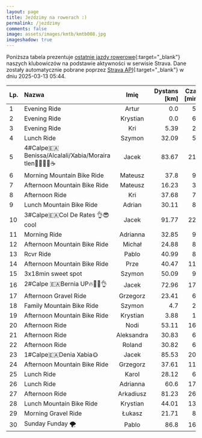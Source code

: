 ```yaml
---
layout: page
title: Jeździmy na rowerach :)
permalink: /jezdzimy
comments: false
image: assets/images/kmtb/kmtb008.jpg
imageshadow: true
---
```


Poniższa tabela prezentuje [ostatnie jazdy rowerowe](https://www.strava.com/clubs/336381){:target="_blank"} naszych klubowiczów na podstawie aktywności w serwisie Strava. Dane zostały automatycznie pobrane poprzez [Strava API](https://developers.strava.com/docs/reference/#api-Clubs-getClubActivitiesById){:target="_blank"} w dniu 2025-03-13 05:44.

Lp. | Nazwa | Imię | Dystans [km] | Czas [min] | Wysokość [m]
:--- | :--- | :---: | ---: | ---: | ---:
1|Evening Ride|Artur|0.0|54|
2|Evening Ride|Krystian|0.0|66|
3|Evening Ride|Kri|5.39|21|8
4|Lunch Ride|Szymon|32.09|59|92
5|4#Calpe🇪🇦Benissa/Alcalali/Xabia/Moraira tlen🚴‍♂️😎😛☕️|Jacek|83.67|217|1071
6|Morning Mountain Bike Ride|Mateusz|37.8|92|91
7|Afternoon Mountain Bike Ride|Mateusz|16.23|38|50
8|Afternoon Ride|Kri|37.68|77|179
9|Lunch Mountain Bike Ride|Adrian|30.11|82|257
10|3#Calpe🇪🇦Col De Rates 👌😎cool|Jacek|91.77|224|1511
11|Morning Ride|Adrianna|32.85|90|
12|Afternoon Mountain Bike Ride|Michał|24.88|83|240
13|Rcvr Ride|Pablo|40.99|81|183
14|Afternoon Mountain Bike Ride|Prze|40.47|110|172
15|3x18min sweet spot|Szymon|50.09|94|116
16|2#Calpe 🇪🇦Bernia UP🔥🚴‍♂️👌|Jacek|72.96|174|1033
17|Afternoon Gravel Ride|Grzegorz|23.41|68|89
18|Family Mountain Bike Ride|Szymon|4.7|27|40
19|Afternoon Mountain Bike Ride|Krystian|3.88|11|14
20|Afternoon Ride|Nodi|53.11|167|245
21|Afternoon Ride|Aleksandra|30.83|69|98
22|Afternoon Ride|Roland|30.82|69|103
23|1#Calpe🇪🇦Denia Xabia🌞|Jacek|85.53|207|1176
24|Afternoon Mountain Bike Ride|Grzegorz|37.61|111|162
25|Lunch Ride|Karol|28.12|62|74
26|Lunch Ride|Adrianna|60.6|177|252
27|Afternoon Ride|Arkadiusz|81.23|269|436
28|Lunch Mountain Bike Ride|Krystian|44.01|134|215
29|Morning Gravel Ride|Łukasz|21.71|89|248
30|Sunday Funday 🌪️|Pablo|86.8|162|328
